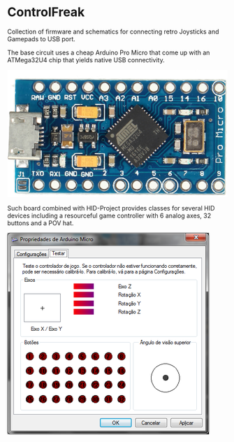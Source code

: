 # ControlFreak
Collection of firmware and schematics for connecting retro Joysticks and Gamepads to USB port.

The base circuit uses a cheap Arduino Pro Micro that come up with an ATMega32U4 chip that yields native USB connectivity.

![Pro Micro](/doc/ProMicro.png)

Such board combined with HID-Project provides classes for several HID devices including a resourceful game controller with 6 analog axes, 32 buttons and a POV hat.

![Button Mapping](/doc/buttons.png)

